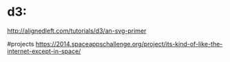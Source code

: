 # d3:
http://alignedleft.com/tutorials/d3/an-svg-primer







#projects
https://2014.spaceappschallenge.org/project/its-kind-of-like-the-internet-except-in-space/